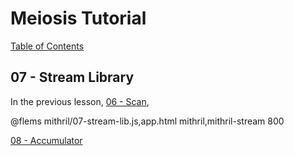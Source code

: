 # Meiosis Tutorial

[Table of Contents](toc.html)

## 07 - Stream Library

In the previous lesson, [06 - Scan](06-scan-mithril.html),

@flems mithril/07-stream-lib.js,app.html mithril,mithril-stream 800

[08 - Accumulator](08-accumulator-mithril.html)
